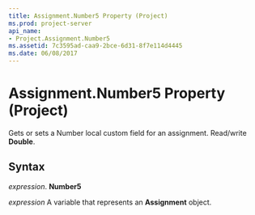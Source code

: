 ```yaml
---
title: Assignment.Number5 Property (Project)
ms.prod: project-server
api_name:
- Project.Assignment.Number5
ms.assetid: 7c3595ad-caa9-2bce-6d31-8f7e114d4445
ms.date: 06/08/2017
---
```



# Assignment.Number5 Property (Project)

Gets or sets a Number local custom field for an assignment. Read/write  **Double**.


## Syntax

 _expression_. **Number5**

 _expression_ A variable that represents an **Assignment** object.


